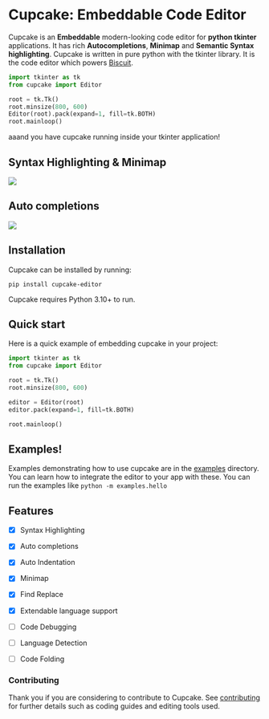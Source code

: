 # Cupcake: Embeddable Code Editor
Cupcake is an **Embeddable** modern-looking code editor for **python tkinter** applications. It has rich **Autocompletions**, **Minimap** and **Semantic Syntax highlighting**. Cupcake is written in pure python with the tkinter library. It is the code editor which powers [Biscuit](https://github.com/billyeatcookies/Biscuit).
```py
import tkinter as tk
from cupcake import Editor 

root = tk.Tk()
root.minsize(800, 600)
Editor(root).pack(expand=1, fill=tk.BOTH)
root.mainloop()
```
aaand you have cupcake running inside your tkinter application!

## Syntax Highlighting & Minimap

<img src=https://user-images.githubusercontent.com/70792552/162617464-65169951-fc20-44f3-9f24-a7d80cb6eb10.gif />

## Auto completions 
<img src=https://user-images.githubusercontent.com/70792552/162617435-a9145e3e-e380-4afd-8e78-cbeedeb1bd24.gif />


<!-- ![something](.github/res/screenshot.png) -->

## Installation
Cupcake can be installed by running:
```
pip install cupcake-editor
```
Cupcake requires Python 3.10+ to run.

## Quick start
Here is a quick example of embedding cupcake in your project:
```py
import tkinter as tk
from cupcake import Editor 

root = tk.Tk()
root.minsize(800, 600)

editor = Editor(root)
editor.pack(expand=1, fill=tk.BOTH)

root.mainloop()
```

## Examples!
Examples demonstrating how to use cupcake are in the [examples](./examples) directory. You can learn how to integrate the editor to your app with these. You can run the examples like `python -m examples.hello`

## Features

- [x] Syntax Highlighting
- [x] Auto completions
- [x] Auto Indentation
- [x] Minimap
- [x] Find Replace
- [x] Extendable language support
- [ ] Code Debugging
- [ ] Language Detection
- [ ] Code Folding


### Contributing
Thank you if you are considering to contribute to Cupcake. See [contributing](./CONTRIBUTING.md) for further details such as coding guides and editing tools used.
